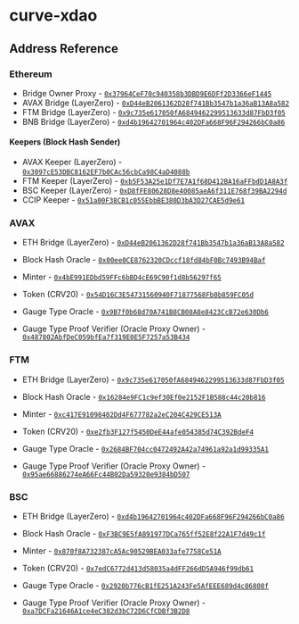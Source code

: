 # curve-xdao

## Address Reference

### Ethereum

- Bridge Owner Proxy - [`0x37964CeF70c940358b3DBD9E6DFf2D3366eF1445`](https://etherscan.io/address/0x37964CeF70c940358b3DBD9E6DFf2D3366eF1445#code)
- AVAX Bridge (LayerZero) - [`0xD44eB2061362D28f741Bb3547b1a36aB13A8a582`](https://etherscan.io/address/0xD44eB2061362D28f741Bb3547b1a36aB13A8a582#code)
- FTM Bridge (LayerZero) - [`0x9c735e617050fA6849462299513633d87FbD3f05`](https://etherscan.io/address/0x9c735e617050fA6849462299513633d87FbD3f05#code)
- BNB Bridge (LayerZero) - [`0xd4b19642701964c402DFa668F96F294266bC0a86`](https://etherscan.io/address/0xd4b19642701964c402DFa668F96F294266bC0a86#code)

#### Keepers (Block Hash Sender)

- AVAX Keeper (LayerZero) - [`0x3097cE53DBC8162EF7b0CAc56cbCa98C4aD4088b`](https://etherscan.io/address/0x3097cE53DBC8162EF7b0CAc56cbCa98C4aD4088b#code)
- FTM Keeper (LayerZero) - [`0xb5F53A25e1Df7E7A1f68D412BA16aFFbdD1A8A3f`](https://etherscan.io/address/0xb5F53A25e1Df7E7A1f68D412BA16aFFbdD1A8A3f#code)
- BSC Keeper (LayerZero) - [`0xD8fFE80628D8e40085aeA6f311E768f39BA2294d`](https://etherscan.io/address/0xD8fFE80628D8e40085aeA6f311E768f39BA2294d#code)
- CCIP Keeper - [`0x51a00F38CB1c055EbbBE380D3bA3D27CAE5d9e61`](https://etherscan.io/address/0x51a00F38CB1c055EbbBE380D3bA3D27CAE5d9e61#code)

### AVAX

- ETH Bridge (LayerZero) - [`0xD44eB2061362D28f741Bb3547b1a36aB13A8a582`](https://snowtrace.io/address/0xD44eB2061362D28f741Bb3547b1a36aB13A8a582#code)

- Block Hash Oracle - [`0x00ee0CE8762320CDccf18fd84bF0Bc7493B94Baf`](https://snowtrace.io/address/0x00ee0CE8762320CDccf18fd84bF0Bc7493B94Baf#code)
- Minter - [`0x4bE991EDbd59FFc6bBD4cE69C90f1d8b56297f65`](https://snowtrace.io/address/0x4bE991EDbd59FFc6bBD4cE69C90f1d8b56297f65#code)
- Token (CRV20) - [`0x54D16C3E54731560940F71877568Fb0b859FC05d`](https://snowtrace.io/address/0x54D16C3E54731560940F71877568Fb0b859FC05d#code)
- Gauge Type Oracle - [`0x9B7f0b68d70A741B8CB08A8e8423CcB72e630Db6`](https://snowtrace.io/address/0x9B7f0b68d70A741B8CB08A8e8423CcB72e630Db6#code)
- Gauge Type Proof Verifier (Oracle Proxy Owner) - [`0x487802AbfDeC059bfEa7f319E0E5F7257a53B434`](https://snowtrace.io/address/0x487802AbfDeC059bfEa7f319E0E5F7257a53B434#code)

### FTM

- ETH Bridge (LayerZero) - [`0x9c735e617050fA6849462299513633d87FbD3f05`](https://ftmscan.com/address/0x9c735e617050fA6849462299513633d87FbD3f05#code)

- Block Hash Oracle - [`0x16284e9FC1c9ef30Ef0e2152F1B588c44c20b816`](https://ftmscan.com/address/0x16284e9FC1c9ef30Ef0e2152F1B588c44c20b816#code)
- Minter - [`0xc417E91098402Dd4F677782a2eC204C429CE513A`](https://ftmscan.com/address/0xc417E91098402Dd4F677782a2eC204C429CE513A#code)
- Token (CRV20) - [`0xe2fb3F127f5450DeE44afe054385d74C392BdeF4`](https://ftmscan.com/address/0xe2fb3F127f5450DeE44afe054385d74C392BdeF4#code)
- Gauge Type Oracle - [`0x2684BF704cc0472492A42a74961a92a1d99335A1`](https://ftmscan.com/address/0x2684BF704cc0472492A42a74961a92a1d99335A1#code)
- Gauge Type Proof Verifier (Oracle Proxy Owner) - [`0x95ae66886274eA66Fc44B02Da59320e9384bD507`](https://ftmscan.com/address/0x95ae66886274eA66Fc44B02Da59320e9384bD507#code)

### BSC

- ETH Bridge (LayerZero) - [`0xd4b19642701964c402DFa668F96F294266bC0a86`](https://bscscan.com/address/0xd4b19642701964c402DFa668F96F294266bC0a86#code)

- Block Hash Oracle - [`0xF3BC9E5fA891977DCa765ff52E8f22A1F7d49c1f`](https://bscscan.com/address/0xF3BC9E5fA891977DCa765ff52E8f22A1F7d49c1f#code)
- Minter - [`0x870f8A732387cA5Ac90529BEA033afe7758Ce51A`](https://bscscan.com/address/0x870f8A732387cA5Ac90529BEA033afe7758Ce51A#code)
- Token (CRV20) - [`0x7edC6772d413d58035a4dFF266dD5A946f99db61`](https://bscscan.com/address/0x7edC6772d413d58035a4dFF266dD5A946f99db61#code)
- Gauge Type Oracle - [`0x2920b776cB1fE251A243Fe5AfEEE689d4c86808f`](https://bscscan.com/address/0x2920b776cB1fE251A243Fe5AfEEE689d4c86808f#code)
- Gauge Type Proof Verifier (Oracle Proxy Owner) - [`0xa7DCFa21646A1ce4eC382d3bC72D6CfCDBf3B2D8`](https://bscscan.com/address/0xa7DCFa21646A1ce4eC382d3bC72D6CfCDBf3B2D8#code)
